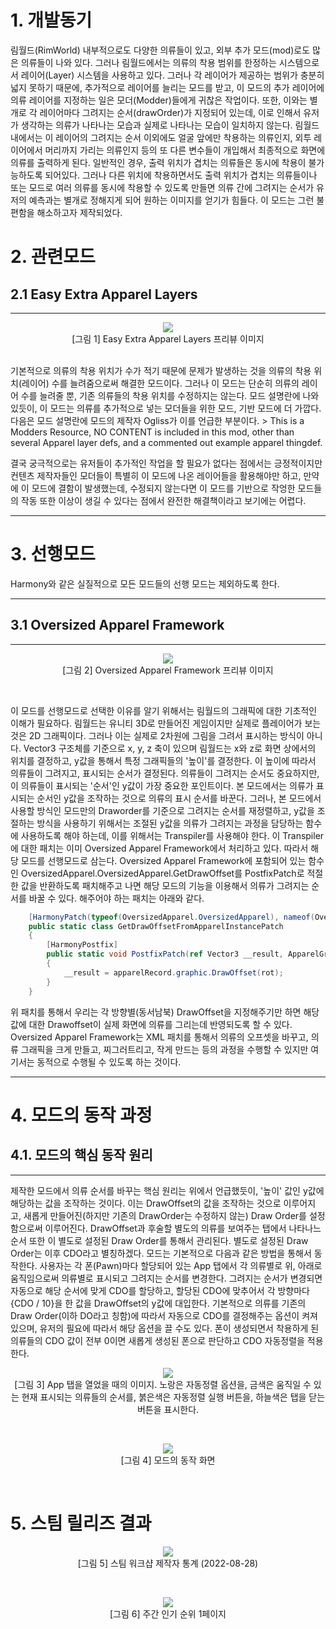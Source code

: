 # 1. 개발동기
림월드(RimWorld) 내부적으로도 다양한 의류들이 있고, 외부 추가 모드(mod)로도 많은 의류들이 나와 있다. 그러나 림월드에서는 의류의 착용 범위를 한정하는 시스템으로서 레이어(Layer) 시스템을 사용하고 있다. 그러나 각 레이어가 제공하는 범위가 충분히 넓지 못하기 때문에, 추가적으로 레이어를 늘리는 모드를 받고, 이 모드의 추가 레이어에 의류 레이어를 지정하는 일은 모더(Modder)들에게 귀찮은 작업이다. 또한, 이와는 별개로 각 레이어마다 그려지는 순서(drawOrder)가 지정되어 있는데, 이로 인해서 유저가 생각하는 의류가 나타나는 모습과 실제로 나타나는 모습이 일치하지 않는다. 림월드 내에서는 이 레이어의 그려지는 순서 이외에도 얼굴 앞에만 착용하는 의류인지, 외투 레이어에서 머리까지 가리는 의류인지 등의 또 다른 변수들이 개입해서 최종적으로 화면에 의류를 출력하게 된다. 일반적인 경우, 출력 위치가 겹치는 의류들은 동시에 착용이 불가능하도록 되어있다. 그러나 다른 위치에 착용하면서도 출력 위치가 겹치는 의류들이나 또는 모드로 여러 의류를 동시에 착용할 수 있도록 만들면 의류 간에 그려지는 순서가 유저의 예측과는 별개로 정해지게 되어 원하는 이미지를 얻기가 힘들다. 이 모드는 그런 불편함을 해소하고자 제작되었다.

# 2. 관련모드
## 2.1 Easy Extra Apparel Layers

---
<p align="center">
    <img src="../../Figure/EasyExtraApparelLayersImage1.webp"></img></br>
    [그림 1] Easy Extra Apparel Layers 프리뷰 이미지    
</p>
<br/>
기본적으로 의류의 착용 위치가 수가 적기 때문에 문제가 발생하는 것을 의류의 착용 위치(레이어) 수를 늘려줌으로써 해결한 모드이다. 그러나 이 모드는 단순히 의류의 레이어 수를 늘려줄 뿐, 기존 의류들의 착용 위치를 수정하지는 않는다. 모드 설명란에 나와 있듯이, 이 모드는 의류를 추가적으로 넣는 모더들을 위한 모드, 기반 모드에 더 가깝다. 다음은 모드 설명란에 모드의 제작자 Ogliss가 이를 언급한 부분이다.
> This is a Modders Resource, NO CONTENT is included in this mod, other than several Apparel layer defs, and a commented out example apparel thingdef.  

결국 궁극적으로는 유저들이 추가적인 작업을 할 필요가 없다는 점에서는 긍정적이지만 컨텐츠 제작자들인 모더들이 특별히 이 모드에 나온 레이어들을 활용해야만 하고, 만약에 이 모드에 결함이 발생했는데, 수정되지 않는다면 이 모드를 기반으로 작엉한 모드들의 작동 또한 이상이 생길 수 있다는 점에서 완전한 해결책이라고 보기에는 어렵다.

---
# 3. 선행모드
Harmony와 같은 실질적으로 모든 모드들의 선행 모드는 제외하도록 한다.

---

## 3.1 Oversized Apparel Framework
---

<p align="center">
    <img src="../../Figure/OversizedApparelFrameWorkPreviewImage.png"/>    </br>
    [그림 2] Oversized Apparel Framework 프리뷰 이미지      
</p>
</br>

이 모드를 선행모드로 선택한 이유를 알기 위해서는 림월드의 그래픽에 대한 기초적인 이해가 필요하다.
림월드는 유니티 3D로 만들어진 게임이지만 실제로 플레이어가 보는 것은 2D 그래픽이다. 그러나 이는 실제로 2차원에 그림을 그려서 표시하는 방식이 아니다. Vector3 구조체를 기준으로 x, y, z 축이 있으며 림월드는 x와 z로 화면 상에서의 위치를 결정하고, y값을 통해서 특정 그래픽들의 '높이'를 결정한다. 이 높이에 따라서 의류들이 그려지고, 표시되는 순서가 결정된다. 의류들이 그려지는 순서도 중요하지만, 이 의류들이 표시되는 '순서'인 y값이 가장 중요한 포인트이다. 본 모드에서는 의류가 표시되는 순서인 y값을 조작하는 것으로 의류의 표시 순서를 바꾼다. 그러나, 본 모드에서 사용할 방식인 모드만의 Draworder를 기준으로 그려지는 순서를 재정렬하고, y값을 조절하는 방식을 사용하기 위해서는 조절된 y값을 의류가 그려지는 과정을 담당하는 함수에 사용하도록 해야 하는데, 이를 위해서는 Transpiler를 사용해야 한다. 이 Transpiler에 대한 패치는 이미 Oversized Apparel Framework에서 처리하고 있다. 따라서 해당 모드를 선행모드로 삼는다. Oversized Apparel Framework에 포함되어 있는 함수인 OversizedApparel.OversizedApparel.GetDrawOffset를 PostfixPatch로 적절한 값을 반환하도록 패치해주고 나면 해당 모드의 기능을 이용해서 의류가 그려지는 순서를 바꿀 수 있다. 해주어야 하는 패치는 아래와 같다.
```C#
    [HarmonyPatch(typeof(OversizedApparel.OversizedApparel), nameof(OversizedApparel.OversizedApparel.GetDrawOffset))]
    public static class GetDrawOffsetFromApparelInstancePatch
    {
        [HarmonyPostfix]
        public static void PostfixPatch(ref Vector3 __result, ApparelGraphicRecord apparelRecord, Rot4 rot)
        {
            __result = apparelRecord.graphic.DrawOffset(rot);
        }
    }
```
위 패치를 통해서 우리는 각 방향별(동서남북) DrawOffset을 지정해주기만 하면 해당 값에 대한 Drawoffset이 실제 화면에 의류를 그리는데 반영되도록 할 수 있다. Oversized Apparel Framework는 XML 패치를 통해서 의류의 오프셋을 바꾸고, 의류 그래픽을 크게 만들고, 찌그러트리고, 작게 만드는 등의 과정을 수행할 수 있지만 여기서는 동적으로 수행될 수 있도록 하는 것이다.

---
# 4. 모드의 동작 과정
## 4.1. 모드의 핵심 동작 원리
---
제작한 모드에서 의류 순서를 바꾸는 핵심 원리는 위에서 언급했듯이, '높이' 값인 y값에 해당하는 값을 조작하는 것이다. 이는 DrawOffset의 값을 조작하는 것으로 이루어지고, 새롭게 만들어진(하지만 기존의 DrawOrder는 수정하지 않는) Draw Order를 설정함으로써 이루어진다. DrawOffset과 후술할 별도의 의류를 보여주는 탭에서 나타나느 순서 또한 이 별도로 설정된 Draw Order를 통해서 관리된다. 별도로 설정된 Draw Order는 이후 CDO라고 별칭하겠다. 모드는 기본적으로 다음과 같은 방법을 통해서 동작한다. 사용자는 각 폰(Pawn)마다 할당되어 있는 App 탭에서 각 의류별로 위, 아래로 움직임으로써 의류별로 표시되고 그려지는 순서를 변경한다. 그려지는 순서가 변경되면 자동으로 해당 순서에 맞게 CDO를 할당하고, 할당된 CDO에 맞추어서 각 방향마다 {CDO / 10}을 한 값을 DrawOffset의 y값에 대입한다. 기본적으로 의류를 기존의 Draw Order(이하 DO라고 칭함)에 따라서 자동으로 CDO를 결정해주는 옵션이 켜져 있으며, 유저의 필요에 따라서 해당 옵션을 끌 수도 있다. 폰이 생성되면서 착용하게 된 의류들의 CDO 값이 전부 0이면 새롭게 생성된 폰으로 판단하고 CDO 자동정렬을 적용한다.     
<p align="center">
    <img src="../../Figure/USESetApparelOrderAppScreen.png"/>    <br/>
    [그림 3] App 탭을 열었을 때의 이미지. 노랑은 자동정렬 옵션을, 금색은 움직일 수 있는 현재 표시되는 의류들의 순서를, 붉은색은 자동정렬 실행 버튼을, 하늘색은 탭을 닫는 버튼을 표시한다.      
</p>
</br>
<p align="center">
    <img src="../../Figure/USESetApparelOrderWorkingAnimation.png"><br/>
    [그림 4] 모드의 동작 화면
</p>
<br/>

# 5. 스팀 릴리즈 결과
<p align="center">
    <img src="../../Figure/USESetApparelDrawOrderSteamReleaseResult.png"><br/>
    [그림 5] 스팀 워크샵 제작자 통계 (2022-08-28)
</p>
<br/>
<p align="center">
    <img src="../../Figure/USE Set Apparel Order 한 주 인기 순위 1페이지.png"><br/>
    [그림 6] 주간 인기 순위 1페이지
</p>
<br/>
